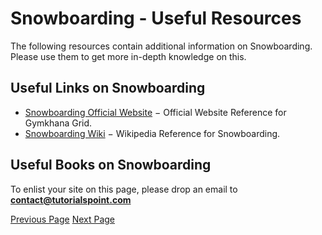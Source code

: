 # Snowboarding - Useful Resources
The following resources contain additional information on Snowboarding. Please use them to get more in-depth knowledge on this.

## Useful Links on Snowboarding
   * [Snowboarding Official Website](http://www.snowboarder.com/)  − Official Website Reference for Gymkhana Grid.
   * [Snowboarding Wiki](https://en.wikipedia.org/wiki/Snowboarding)  − Wikipedia Reference for Snowboarding.

## Useful Books on Snowboarding
To enlist your site on this page, please drop an email to **contact@tutorialspoint.com**


[Previous Page](../snowboarding/snowboarding_quick_guide.md) [Next Page](../snowboarding/snowboarding_discussion.md) 

